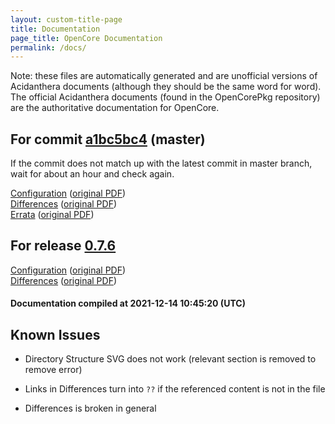 ```yaml
---
layout: custom-title-page
title: Documentation
page_title: OpenCore Documentation
permalink: /docs/
---
```

Note: these files are automatically generated and are unofficial versions of Acidanthera documents (although they should be the same word for word). The official Acidanthera documents (found in the OpenCorePkg repository) are the authoritative documentation for OpenCore.

## For commit [a1bc5bc4](https://github.com/acidanthera/OpenCorePkg/tree/a1bc5bc4918a19bc8e2a7cfa04c00e54c83cd8a8) (master)

If the commit does not match up with the latest commit in master branch, wait for about an hour and check again.

[Configuration](latest/Configuration.html) ([original PDF](https://github.com/acidanthera/OpenCorePkg/blob/a1bc5bc4918a19bc8e2a7cfa04c00e54c83cd8a8/Docs/Configuration.pdf))
<br>
[Differences](latest/Differences.html) ([original PDF](https://github.com/acidanthera/OpenCorePkg/blob/a1bc5bc4918a19bc8e2a7cfa04c00e54c83cd8a8/Docs/Differences/Differences.pdf))
<br>
[Errata](latest/Errata.html) ([original PDF](https://github.com/acidanthera/OpenCorePkg/blob/a1bc5bc4918a19bc8e2a7cfa04c00e54c83cd8a8/Docs/Errata/Errata.pdf))

## For release [0.7.6](https://github.com/acidanthera/OpenCorePkg/tree/0.7.6)

[Configuration](release/Configuration.html) ([original PDF](https://github.com/acidanthera/OpenCorePkg/blob/0.7.6/Docs/Configuration.pdf))
<br>
[Differences](release/Differences.html) ([original PDF](https://github.com/acidanthera/OpenCorePkg/blob/0.7.6/Docs/Differences/Differences.pdf))

#### Documentation compiled at 2021-12-14 10:45:20 (UTC)

## Known Issues

* Directory Structure SVG does not work (relevant section is removed to remove error)

* Links in Differences turn into `??` if the referenced content is not in the file

* Differences is broken in general
